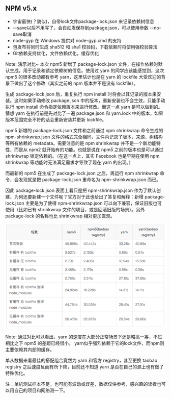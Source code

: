 ## NPM v5.x

- 宇宙最快(？貌似)，自带lock文件package-lock.json 来记录依赖树信息
- --save以后不用写了，会自动发保存到package.json，可以使用参数 --no-save取消
- node-gyp 在 Windows 提供对 node-gyp.cmd 的支持
- 包发布将同时生成 sha512 和 sha1 校验码，下载依赖时将使用强校验算法
- Git依赖支持优化，文件依赖优化，缓存优化

Note:
演示对比~
本次 npm5 新增了 package-lock.json 文件，在操作依赖时默认生成，用于记录和锁定依赖树的信息。使用过 yarn 的同学应该能感觉到，这次 npm5 的很多改动都有参考 yarn，这里估计也是在 yarn 的 lockfile 大受欢迎的背景下做出了这个修改（其实之前的 npm 版本并不是没有 lockfile）。

生成 package-lock.json 后，重复执行 npm install 时将会以其记录的版本来安装。这时如果手动修改 package.json 中的版本，重新安装也不会生效，只能手动执行 npm install 命令指定依赖版本来进行修改。而这一点 yarn 是可以做到的。猜想 yarn 在执行前是先对比了一遍 package.json 和 yarn.lock 中的版本，如果版本范围完全不符的话会重新安装并更新 lockfile。

npm5 新增的 package-lock.json 文件和之前通过 npm shrinkwrap 命令生成的 npm-shrinkwrap.json 文件的格式完全相同，文件内记录了版本，来源，树结构等所有依赖的 metadata。需要注意的是 npm shrinkwrap 并不是一个新功能特性，而是从 npm2 就开始有的功能。也就是说在 npm5 之前的版本也是可以通过 shrinkwrap 锁定依赖的。（在这一点上，其实 Facebook 也是早期在使用 npm shrinkwrap 等功能时无法满足需求才导致了现在 yarn 的出现。）

而最新的 npm5 在生成了 package-lock.json 之后，再运行 npm shrinkwrap 命令，会发现就是把 package-lock.json 重命名为 npm-shrinkwrap.json 而已。

因此 package-lock.json 表面上看只是把 npm-shrinkwrap.json 作为了默认创建，为何还要新建一个文件呢？官方对于此也给出了答复和解释：新增 package-lock.json 主要是为了使得 npm-shrinkwrap.json 可以向下兼容，保证旧版也可使用（比如已有 shrinkwrap 文件的项目，或是回滚旧版的场景）。另外 package-lock 的名称也比 shrinkwrap 相对更加直观。


![对比图](/images/nodejs8/npmvsyarn.png "NPM vs Yarn")

Note: 通过对比可以看出，yarn 的速度在大部分正常场景下还是略高一筹，不过相比之下 npm5 的差距已经很小。
yarn似乎强烈依赖于它的lock文件，而npm则主要依赖其内部的缓存。

单从数据来看最佳的搭配组合竟然为 yarn 和官方 registry，甚至更换 taobao registry 之后速度反而有所下降，目前还不知道 yarn 是否在自己的源上也有做了特殊优化。

注：单机测试样本不足，也可能有波动或误差，数据仅供参考，感兴趣的读者也可以用自己的项目和网络测一下。